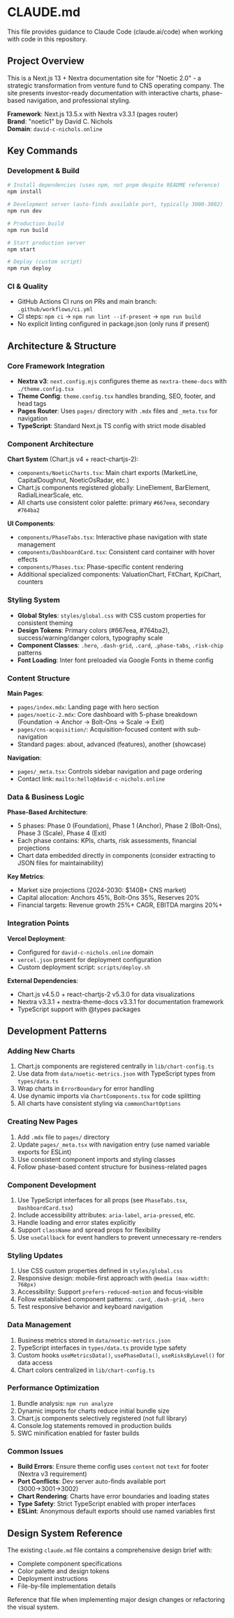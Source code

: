 # CLAUDE.md

This file provides guidance to Claude Code (claude.ai/code) when working with code in this repository.

## Project Overview

This is a Next.js 13 + Nextra documentation site for "Noetic 2.0" - a strategic transformation from venture fund to CNS operating company. The site presents investor-ready documentation with interactive charts, phase-based navigation, and professional styling.

**Framework**: Next.js 13.5.x with Nextra v3.3.1 (pages router)  
**Brand**: "noetic1" by David C. Nichols  
**Domain**: `david-c-nichols.online`  

## Key Commands

### Development & Build
```bash
# Install dependencies (uses npm, not pnpm despite README reference)
npm install

# Development server (auto-finds available port, typically 3000-3002)
npm run dev

# Production build
npm run build

# Start production server
npm start

# Deploy (custom script)
npm run deploy
```

### CI & Quality
- GitHub Actions CI runs on PRs and main branch: `.github/workflows/ci.yml`
- CI steps: `npm ci` → `npm run lint --if-present` → `npm run build`
- No explicit linting configured in package.json (only runs if present)

## Architecture & Structure

### Core Framework Integration
- **Nextra v3**: `next.config.mjs` configures theme as `nextra-theme-docs` with `./theme.config.tsx`
- **Theme Config**: `theme.config.tsx` handles branding, SEO, footer, and head tags
- **Pages Router**: Uses `pages/` directory with `.mdx` files and `_meta.tsx` for navigation
- **TypeScript**: Standard Next.js TS config with strict mode disabled

### Component Architecture
**Chart System** (Chart.js v4 + react-chartjs-2):
- `components/NoeticCharts.tsx`: Main chart exports (MarketLine, CapitalDoughnut, NoeticOsRadar, etc.)
- Chart.js components registered globally: LineElement, BarElement, RadialLinearScale, etc.
- All charts use consistent color palette: primary `#667eea`, secondary `#764ba2`

**UI Components**:
- `components/PhaseTabs.tsx`: Interactive phase navigation with state management
- `components/DashboardCard.tsx`: Consistent card container with hover effects
- `components/Phases.tsx`: Phase-specific content rendering
- Additional specialized components: ValuationChart, FitChart, KpiChart, counters

### Styling System
- **Global Styles**: `styles/global.css` with CSS custom properties for consistent theming
- **Design Tokens**: Primary colors (#667eea, #764ba2), success/warning/danger colors, typography scale
- **Component Classes**: `.hero`, `.dash-grid`, `.card`, `.phase-tabs`, `.risk-chip` patterns
- **Font Loading**: Inter font preloaded via Google Fonts in theme config

### Content Structure
**Main Pages**:
- `pages/index.mdx`: Landing page with hero section
- `pages/noetic-2.mdx`: Core dashboard with 5-phase breakdown (Foundation → Anchor → Bolt-Ons → Scale → Exit)
- `pages/cns-acquisition/`: Acquisition-focused content with sub-navigation
- Standard pages: about, advanced (features), another (showcase)

**Navigation**: 
- `pages/_meta.tsx`: Controls sidebar navigation and page ordering
- Contact link: `mailto:hello@david-c-nichols.online`

### Data & Business Logic
**Phase-Based Architecture**:
- 5 phases: Phase 0 (Foundation), Phase 1 (Anchor), Phase 2 (Bolt-Ons), Phase 3 (Scale), Phase 4 (Exit)
- Each phase contains: KPIs, charts, risk assessments, financial projections
- Chart data embedded directly in components (consider extracting to JSON files for maintainability)

**Key Metrics**:
- Market size projections (2024-2030: $140B+ CNS market)
- Capital allocation: Anchors 45%, Bolt-Ons 35%, Reserves 20%
- Financial targets: Revenue growth 25%+ CAGR, EBITDA margins 20%+

### Integration Points
**Vercel Deployment**:
- Configured for `david-c-nichols.online` domain
- `vercel.json` present for deployment configuration
- Custom deployment script: `scripts/deploy.sh`

**External Dependencies**:
- Chart.js v4.5.0 + react-chartjs-2 v5.3.0 for data visualizations
- Nextra v3.3.1 + nextra-theme-docs v3.3.1 for documentation framework
- TypeScript support with @types packages

## Development Patterns

### Adding New Charts
1. Chart.js components are registered centrally in `lib/chart-config.ts`
2. Use data from `data/noetic-metrics.json` with TypeScript types from `types/data.ts`
3. Wrap charts in `ErrorBoundary` for error handling
4. Use dynamic imports via `ChartComponents.tsx` for code splitting
5. All charts have consistent styling via `commonChartOptions`

### Creating New Pages
1. Add `.mdx` file to `pages/` directory
2. Update `pages/_meta.tsx` with navigation entry (use named variable exports for ESLint)
3. Use consistent component imports and styling classes
4. Follow phase-based content structure for business-related pages

### Component Development
1. Use TypeScript interfaces for all props (see `PhaseTabs.tsx`, `DashboardCard.tsx`)
2. Include accessibility attributes: `aria-label`, `aria-pressed`, etc.
3. Handle loading and error states explicitly
4. Support `className` and spread props for flexibility
5. Use `useCallback` for event handlers to prevent unnecessary re-renders

### Styling Updates
1. Use CSS custom properties defined in `styles/global.css`
2. Responsive design: mobile-first approach with `@media (max-width: 768px)`
3. Accessibility: Support `prefers-reduced-motion` and focus-visible
4. Follow established component patterns: `.card`, `.dash-grid`, `.hero`
5. Test responsive behavior and keyboard navigation

### Data Management
1. Business metrics stored in `data/noetic-metrics.json`
2. TypeScript interfaces in `types/data.ts` provide type safety
3. Custom hooks `useMetricsData()`, `usePhaseData()`, `useRisksByLevel()` for data access
4. Chart colors centralized in `lib/chart-config.ts`

### Performance Optimization
1. Bundle analysis: `npm run analyze`
2. Dynamic imports for charts reduce initial bundle size
3. Chart.js components selectively registered (not full library)
4. Console.log statements removed in production builds
5. SWC minification enabled for faster builds

### Common Issues
- **Build Errors**: Ensure theme config uses `content` not `text` for footer (Nextra v3 requirement)
- **Port Conflicts**: Dev server auto-finds available port (3000→3001→3002)
- **Chart Rendering**: Charts have error boundaries and loading states
- **Type Safety**: Strict TypeScript enabled with proper interfaces
- **ESLint**: Anonymous default exports should use named variables first

## Design System Reference

The existing `claude.md` file contains a comprehensive design brief with:
- Complete component specifications
- Color palette and design tokens
- Deployment instructions
- File-by-file implementation details

Reference that file when implementing major design changes or refactoring the visual system.